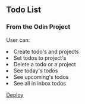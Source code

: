 ## Todo List
<h3>From the Odin Project</h3>
<p>User can:</p>
<li>Create todo's and projects</li>
<li>Set todos to project's</li>
<li>Delete a todo or a project</li>
<li>See today's todos</li>
<li>See upcoming's todos</li>
<li>See all in inbox todos</li>
<p><a href="https://kauannyalencar.github.io/todo/">Deploy</a></p>

